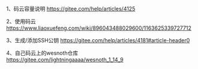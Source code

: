 1、码云容量说明
https://gitee.com/help/articles/4125

2、使用码云
https://www.liaoxuefeng.com/wiki/896043488029600/1163625339727712

3、生成/添加SSH公钥
https://gitee.com/help/articles/4181#article-header0

4、自己码云上的wesnoth仓库
https://gitee.com/lightningaaaa/wesnoth_1_14_9